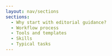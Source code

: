 ```yaml
---
layout: nav/sections
sections:
  - Why start with editorial guidance?
  - Workflow process
  - Tools and templates
  - Skills
  - Typical tasks
---
```

